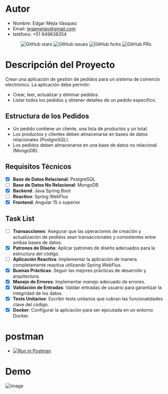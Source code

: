 # Autor
- Nombre: Edgar Mejía Vásquez
- Email: legamejiav@gmail.com
- teléfono: +51 949638354

<div align="center">

![GitHub stars](https://img.shields.io/github/stars/Edgarmejiav/demo-spring-boot-full-stack-)
![GitHub issues](https://img.shields.io/github/issues/Edgarmejiav/demo-spring-boot-full-stack-)
![GitHub forks](https://img.shields.io/github/forks/Edgarmejiav/demo-spring-boot-full-stack-)
![GitHub PRs](https://img.shields.io/github/issues-pr/Edgarmejiav/demo-spring-boot-full-stack-)

</div>

# Descripción del Proyecto

Crear una aplicación de gestión de pedidos para un sistema de comercio electrónico. La aplicación debe permitir:

- Crear, leer, actualizar y eliminar pedidos.
- Listar todos los pedidos y obtener detalles de un pedido específico.

## Estructura de los Pedidos
- Un pedido contiene un cliente, una lista de productos y un total.
- Los productos y clientes deben almacenarse en bases de datos relacionales (PostgreSQL).
- Los pedidos deben almacenarse en una base de datos no relacional (MongoDB).

## Requisitos Técnicos
-[x] **Base de Datos Relacional**: PostgreSQL
-[ ] **Base de Datos No Relacional**: MongoDB
-[x] **Backend**: Java Spring Boot
-[ ] **Reactivo**: Spring WebFlux
-[x] **Frontend**: Angular 15 o superior

## Task List

- [ ] **Transacciones**: Asegurar que las operaciones de creación y actualización de pedidos sean transaccionales y consistentes entre ambas bases de datos.
- [x] **Patrones de Diseño**: Aplicar patrones de diseño adecuados para la estructura del código.
- [ ] **Aplicación Reactiva**: Implementar la aplicación de manera completamente reactiva utilizando Spring WebFlux.
- [x] **Buenas Prácticas**: Seguir las mejores prácticas de desarrollo y arquitectura.
- [x] **Manejo de Errores**: Implementar manejo adecuado de errores.
- [x] **Validación de Entradas**: Validar entradas de usuario para garantizar la integridad de los datos.
- [x] **Tests Unitarios**: Escribir tests unitarios que cubran las funcionalidades clave del código.
- [x] **Docker**: Configurar la aplicación para ser ejecutada en un entorno Docker.

# postman
- [![Run in Postman](https://run.pstmn.io/button.svg)](demo.postman_collection.json)

# Demo 
![image](https://github.com/user-attachments/assets/d0ab4a87-604e-4f5b-af92-b3ae13e745fa)
